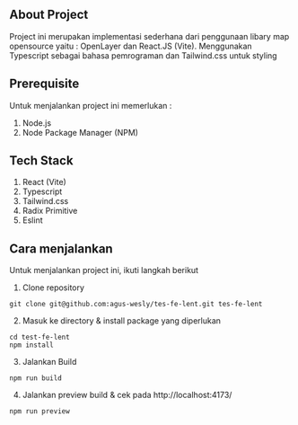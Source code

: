 ## About Project

Project ini merupakan implementasi sederhana dari penggunaan libary map opensource yaitu : OpenLayer dan React.JS (Vite). Menggunakan Typescript sebagai bahasa pemrograman dan Tailwind.css untuk styling

## Prerequisite

Untuk menjalankan project ini memerlukan :

1. Node.js
2. Node Package Manager (NPM)

## Tech Stack

1. React (Vite)
2. Typescript
3. Tailwind.css
4. Radix Primitive
5. Eslint

## Cara menjalankan

Untuk menjalankan project ini, ikuti langkah berikut

1. Clone repository

```
git clone git@github.com:agus-wesly/tes-fe-lent.git tes-fe-lent
```

2. Masuk ke directory & install package yang diperlukan

```
cd test-fe-lent
npm install
```

3. Jalankan Build

```
npm run build
```

4. Jalankan preview build & cek pada http://localhost:4173/

```
npm run preview
```
